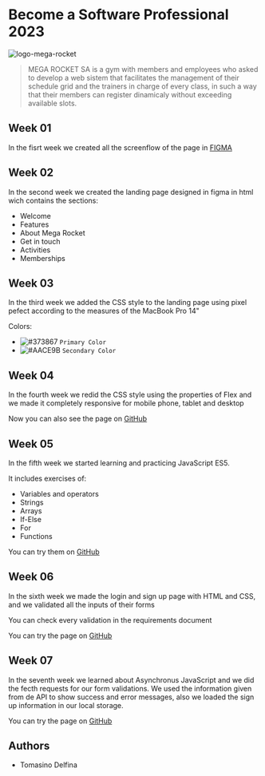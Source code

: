 # Become a Software Professional 2023

<img src="https://i.ibb.co/zHh11vr/logo-mega-rocket.png" alt="logo-mega-rocket" >

> MEGA ROCKET SA is a gym with members and employees who asked to develop a web sistem that facilitates the management of their schedule grid and the trainers in charge of every class, in such a way that their members can register dinamicaly without exceeding available slots.

## Week 01

In the fisrt week we created all the screenflow of the page in [FIGMA](https://www.figma.com/file/ChRGiIvcPtSCZutjKNaC4W/BaSP---Screenflow---Yankee?node-id=41%3A4&t=KFFC7mJZCMpJQHUH-1)

## Week 02

In the second week we created the landing page designed in figma in html wich contains the sections:
- Welcome
- Features
- About Mega Rocket
- Get in touch
- Activities
- Memberships

## Week 03

In the third week we added the CSS style to the landing page using pixel pefect according to the measures of the MacBook Pro 14"

Colors:
- ![#373867](https://placehold.co/15x15/373867/373867.png) `Primary Color`
- ![#AACE9B](https://placehold.co/15x15/AACE9B/AACE9B.png) `Secondary Color`

## Week 04

In the fourth week we redid the CSS style using the properties of Flex and we made it completely responsive for mobile phone, tablet and desktop

Now you can also see the page on [GitHub](https://delfilt.github.io/BaSP-M2023/Week-04/index.html)

## Week 05

In the fifth week we started learning and practicing JavaScript ES5.

It includes exercises of:
- Variables and operators
- Strings
- Arrays
- If-Else
- For
- Functions

You can try them on [GitHub](https://delfilt.github.io/BaSP-M2023/Week-05/index.html)

## Week 06

In the sixth week we made the login and sign up page with HTML and CSS, and we validated all the inputs of their forms

You can check every validation in the requirements document

You can try the page on [GitHub](https://delfilt.github.io/BaSP-M2023/Week-06/views/index.html)

## Week 07

In the seventh week we learned about Asynchronus JavaScript and we did the fecth requests for our form validations. We
used the information given from de API to show success and error messages, also we loaded the sign up information in our
local storage.

You can try the page on [GitHub](https://delfilt.github.io/BaSP-M2023/Week-07/views/index.html)

## Authors
- Tomasino Delfina